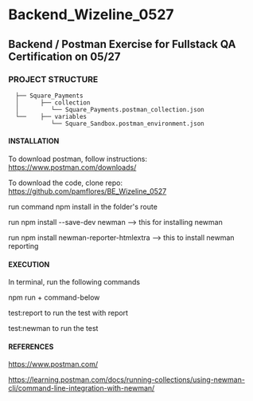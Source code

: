 # Backend_Wizeline_0527
## Backend / Postman Exercise for Fullstack QA Certification on 05/27

### PROJECT STRUCTURE
````
  ├── Square_Payments
  │      ├── collection
  │         └── Square_Payments.postman_collection.json
  └──    ├── variables
            └── Square_Sandbox.postman_environment.json
````

#### **INSTALLATION**

To download postman, follow instructions: https://www.postman.com/downloads/

To download the code, clone repo: https://github.com/pamflores/BE_Wizeline_0527

run command npm install in the folder's route

run npm install --save-dev newman  --> this for installing newman

run npm install newman-reporter-htmlextra  --> this to install newman reporting


#### **EXECUTION**

In terminal, run the following commands

npm run + command-below

test:report to run the test with report

test:newman to run the test


#### REFERENCES

https://www.postman.com/

https://learning.postman.com/docs/running-collections/using-newman-cli/command-line-integration-with-newman/
